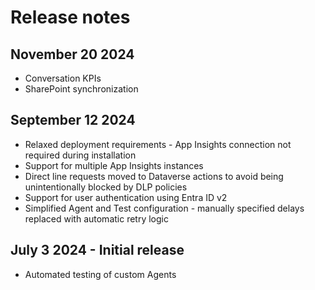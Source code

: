# Release notes

## November 20 2024
- Conversation KPIs
- SharePoint synchronization

## September 12 2024 
- Relaxed deployment requirements - App Insights connection not required during installation
- Support for multiple App Insights instances
- Direct line requests moved to Dataverse actions to avoid being unintentionally blocked by DLP policies
- Support for user authentication using Entra ID v2
- Simplified Agent and Test configuration - manually specified delays replaced with automatic retry logic

## July 3 2024 - Initial release
- Automated testing of custom Agents

